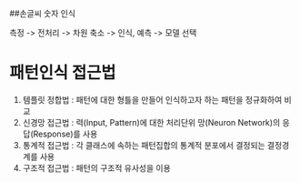 ##손글씨 숫자 인식

측정 -> 전처리 -> 차원 축소 -> 인식, 예측 -> 모델 선택

# 패턴인식 접근법
1. 템플릿 정합법 : 패턴에 대한 형틀을 만들어 인식하고자 하는 패턴을 정규화하여 비교
2. 신경망 접근법 : 력(Input, Pattern)에 대한 처리단위 망(Neuron Network)의 응답(Response)를 사용
3. 통계적 접근법 : 각 클래스에 속하는 패턴집합의 통계적 분포에서 결정되는 결정경계를 사용
4. 구조적 접근법 : 패턴의 구조적 유사성을 이용

